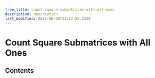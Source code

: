 ```yaml
---
tree_title: count-square-submatrices-with-all-ones
description: description
last_modified: 2022-06-09T21:23:28.2328
---
```


# Count Square Submatrices with All Ones

## Contents
